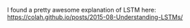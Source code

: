 I found a pretty awesome explanation of LSTM here: https://colah.github.io/posts/2015-08-Understanding-LSTMs/
